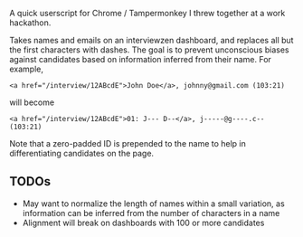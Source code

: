 A quick userscript for Chrome / Tampermonkey I threw together at a work hackathon.

Takes names and emails on an interviewzen dashboard, and replaces all but the first characters with dashes. The goal is to prevent unconscious biases against candidates based on information inferred from their name. For example,

`<a href="/interview/12ABcdE">John Doe</a>, johnny@gmail.com (103:21)`

will become

`<a href="/interview/12ABcdE">01: J--- D--</a>, j-----@g----.c-- (103:21)`

Note that a zero-padded ID is prepended to the name to help in differentiating candidates on the page.

## TODOs
- May want to normalize the length of names within a small variation, as information can be inferred from the number of characters in a name
- Alignment will break on dashboards with 100 or more candidates
